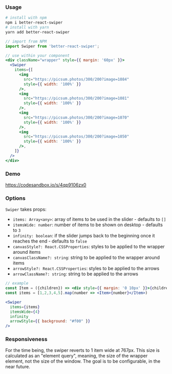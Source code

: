 ### Usage

```sh
# install with npm
npm i better-react-swiper
# install with yarn
yarn add better-react-swiper
```

```js
// import from NPM
import Swiper from 'better-react-swiper';
```

```jsx
// use within your component
<div className="wrapper" style={{ margin: '60px' }}>
  <Swiper
    items={[
      <img
        src="https://picsum.photos/300/200?image=1084"
        style={{ width: '100%' }}
      />,
      <img
        src="https://picsum.photos/300/200?image=1081"
        style={{ width: '100%' }}
      />,
      <img
        src="https://picsum.photos/300/200?image=1070"
        style={{ width: '100%' }}
      />,
      <img
        src="https://picsum.photos/300/200?image=1050"
        style={{ width: '100%' }}
      />,
    ]}
  />
</div>
```

### Demo

https://codesandbox.io/s/4qp9106zx0

### Options

`Swiper` takes props:

- `items: Array<any>`: array of items to be used in the slider - defaults to `[]`
- `itemsWide: number`: number of items to be shown on desktop - defaults to `3`
- `infinity: boolean`: if the slider jumps back to the beginning once it reaches the end - defaults to `false`
- `canvasStyle?: React.CSSProperties`: styles to be applied to the wrapper around items
- `canvasClassName?: string`: string to be applied to the wrapper around items
- `arrowStyle?: React.CSSProperties`: styles to be applied to the arrows
- `arrowClassName?: string`: string to be applied to the arrows

```jsx
// example
const Item = ({children}) => <div style={{ margin: '0 10px' }}>{children}</div>
const items = [1,2,3,4,5].map(number => <Item>{number}</Item>)

<Swiper
  items={items}
  itemsWide={4}
  infinity
  arrowStyle={{ background: "#f00" }}
/>
```

### Responsiveness

For the time being, the swiper reverts to 1 item wide at 767px. This size is calculated as an "element query", meaning, the size of the wrapper element, not the size of the window. The goal is to be configurable, in the near future.
